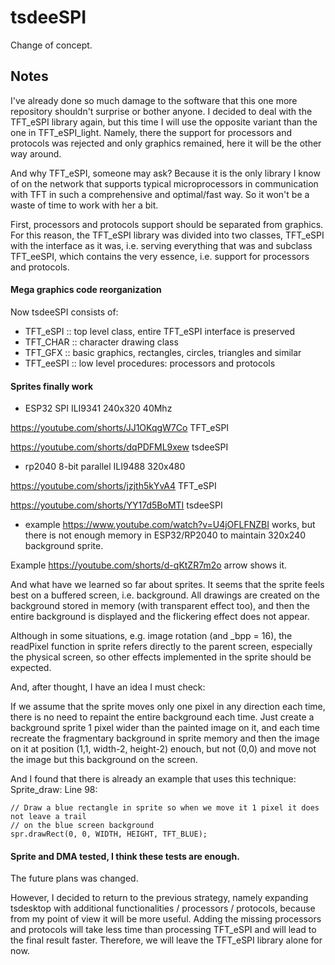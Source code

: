 # tsdeeSPI

Change of concept.

## Notes

I've already done so much damage to the software that this one more repository shouldn't surprise or bother anyone.
I decided to deal with the TFT_eSPI library again, but this time I will use the opposite variant than the one in TFT_eSPI_light.
Namely, there the support for processors and protocols was rejected and only graphics remained, here it will be the other way around.

And why TFT_eSPI, someone may ask?
Because it is the only library I know of on the network that supports typical microprocessors in communication with TFT in such a comprehensive and optimal/fast way.
So it won't be a waste of time to work with her a bit.

First, processors and protocols support should be separated from graphics.
For this reason, the TFT_eSPI library was divided into two classes, TFT_eSPI with the interface as it was, i.e. serving everything that was
and subclass TFT_eeSPI, which contains the very essence, i.e. support for processors and protocols.

#### Mega graphics code reorganization

Now tsdeeSPI consists of:

* TFT_eSPI  :: top level class, entire TFT_eSPI interface is preserved
* TFT_CHAR  :: character drawing class
* TFT_GFX   :: basic graphics, rectangles, circles, triangles and similar
* TFT_eeSPI :: low level procedures: processors and protocols

#### Sprites finally work

* ESP32 SPI ILI9341 240x320 40Mhz

https://youtube.com/shorts/JJ1OKqgW7Co TFT_eSPI

https://youtube.com/shorts/dqPDFML9xew tsdeeSPI

* rp2040 8-bit parallel ILI9488 320x480

https://youtube.com/shorts/jzjth5kYvA4 TFT_eSPI

https://youtube.com/shorts/YY17d5BoMTI tsdeeSPI

* example https://www.youtube.com/watch?v=U4jOFLFNZBI works, but there is not enough memory in ESP32/RP2040 to maintain 320x240 background sprite.

Example https://youtube.com/shorts/d-qKtZR7m2o arrow shows it.

And what have we learned so far about sprites. It seems that the sprite feels best on a buffered screen, i.e. background. All drawings are created on the background stored in memory (with transparent effect too), and then the entire background is displayed and the flickering effect does not appear.

Although in some situations, e.g. image rotation (and _bpp = 16), the readPixel function in sprite refers directly to the parent screen, especially the physical screen, so other effects implemented in the sprite should be expected.

And, after thought, I have an idea I must check:

If we assume that the sprite moves only one pixel in any direction each time, there is no need to repaint the entire background each time. Just create a background sprite 1 pixel wider than the painted image on it, and each time recreate the fragmentary background in sprite memory and then the image on it at position (1,1, width-2, height-2) enouch, but not (0,0) and move not the image but this background on the screen.

And I found that there is already an example that uses this technique:
    Sprite_draw:
    Line 98:

    // Draw a blue rectangle in sprite so when we move it 1 pixel it does not leave a trail
    // on the blue screen background
    spr.drawRect(0, 0, WIDTH, HEIGHT, TFT_BLUE);

#### Sprite and DMA tested, I think these tests are enough.

The future plans was changed.

However, I decided to return to the previous strategy, namely expanding tsdesktop with additional functionalities / processors / protocols, because from my point of view it will be more useful. Adding the missing processors and protocols will take less time than processing TFT_eSPI and will lead to the final result faster. Therefore, we will leave the TFT_eSPI library alone for now.
